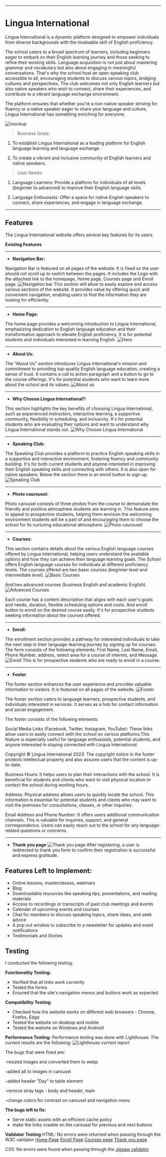 ___
# Lingua International

Lingua International is a dynamic platform designed to empower individuals from diverse backgrounds with the invaluable skill of English proficiency. 

The school caters to a broad spectrum of learners, including beginners eager to embark on their English learning journey and those seeking to refine their existing skills. Language acquisition is not just about mastering grammar and vocabulary but also about engaging in meaningful conversations. That's why the school host an open speaking club accessible to all, encouraging students to discuss various topics, bridging cultures and perspectives. The club welcomes not only English learners but also native speakers who wish to connect, share their experiences, and contribute to a vibrant language exchange environment. 

The platform ensures that whether you're a non-native speaker striving for fluency or a native speaker eager to share your language and culture, Lingua International has something enriching for everyone.

![mockup](readme-media/mockup.png)

>Business Goals:

1. To establish Lingua International as a leading platform for English language learning and language exchange.

2. To create a vibrant and inclusive community of English learners and native speakers.

>User Needs:

1. Language Learners: Provide a platform for individuals of all levels (beginner to advanced) to improve their English language skills.

2. Language Enthusiasts: Offer a space for native English speakers to connect, share experiences, and engage in language exchange.
___

## Features

The Lingua International website offers several key features for its users.

__Existing Features__
___
- __Navigation Bar:__

Navigation Bar is featured on all pages of the website. It is fixed so the user should not scroll up to switch between the pages. It includes the Logo with the attached link to the homepage, Home page, Courses page and Enroll page.
![Navigation bar](readme-media/navigation-bar.png)
This section will allow to easily explore and access various sections of the website. It provides value by offering quick and convenient navigation, enabling users to find the information they are looking for efficiently. 

___
- __Home Page:__

The home page provides a welcoming introduction to Lingua International, emphasizing dedication to English language education and their transformative approach to elevate English proficiency.
It is for potential students and individuals interested in learning English.
![Hero](readme-media/hero-section.png)
___
- __About Us:__

The "About Us" section introduces Lingua International's mission and commitment to providing top-quality English language education, creating a sense of trust. It contains a call to action paragraph and a button to go to the course offerings.
It's for potential students who want to learn more about the school and its values.
![About us](readme-media/aboutus-section.png)

___
- __Why Choose Lingua International?:__

This section highlights the key benefits of choosing Lingua International, such as experienced instructors, interactive learning, a supportive community, flexibility in scheduling, and inclusivity.
It's for potential students who are evaluating their options and want to understand why Lingua International stands out.
![Why Choose Lingua International](readme-media/why-section.png)
___
- __Speaking Club:__

The Speaking Club provides a platform to practice English speaking skills in a supportive and interactive environment, fostering fluency and community building.
It's for both current students and anyone interested in improving their English speaking skills and connecting with others. It is also open for native speakers. Below the section there is an enroll button to sign up.
![Speaking Club](readme-media/speaking-club-section.png)
___
- __Photo caurousel:__

Photo carousel consists of three photos from the course to demonstate the friendly and positive atmosphere students are learning in. 
This feature aims to appeal to prospective students, helping them envision the welcoming environment students will be a part of and encouraging them to choose the school for its nurturing educational atmosphere.
![Photo caurousel](readme-media/carousel.png)
___
- __Courses:__

This section contains  details about the various English language courses offered by Lingua International, helping users understand the available options and how they can achieve their language learning goals. The School offers English language courses for individuals at different proficiency levels. The courses offered are two basic courses (beginner level and intermediate level).
![Basic Courses](readme-media/courses-section-basic-levels.png)

And two advanced courses (business English and academic English).
![Advanced Courses](readme-media/courses-section-pro-levels.png)

Each course has a content description that aligns with each user's goals and needs, duration, flexible scheduling options and costs. And enroll button to enroll on the desired course easily.
It's for prospective students seeking information about the courses offered.
___
- __Enroll:__

The enrollment section provides a pathway for interested individuals to take the next step in their language-learning journey by signing up for courses. The form consists of the following elements: First Name, Last Name, Email, Phone Number, address, select area for a course of interest, and Message.
![Enroll](readme-media/enroll-page.png)
This is for prospective students who are ready to enroll in a course.
___
- __Footer__

The footer section enhances the user experience and provides valuable information to visitors. It is featured on all pages of the website.
![Footer](readme-media/footer-section.png)

The footer section caters to language learners, prospective students, and individuals interested in services. It serves as a hub for contact information and social engagement.

The footer consists of the following elements:

Social Media Links (Facebook, Twitter, Instagram, YouTube): These links allow users to easily connect with the school on various platforms.This feature is especially useful for language enthusiasts, potential students, and anyone interested in staying connected with Lingua International.

Copyright © Lingua International 2023: The copyright notice in the footer protects intellectual property and also assures users that the content is up-to-date.

Business Hours: It helps users to plan their interactions with the school. It is beneficial for students and clients who want to visit physical location or contact the school during working hours.

Address: Physical address allows users to quickly locate the school. This information is essential for potential students and clients who may want to visit the premises for consultations, classes, or other inquiries.

Email Address and Phone Number: It offers users additional communication channels. This is valuable for inquiries, support, and general correspondence. Users can easily reach out to the school for any language-related questions or concerns.
___
- __Thank you page__
![Thank you page](readme-media/thank-you-page.png)
After registering, a user is redirected to thank you form to confirm their registration is successful and express gratitude.

## Features Left to Implement:
- Online lessons, masterclasses, webinars
- Blog
- Downloadable resources like speaking tips, presentations, and reading materials
- Access to recordings or transcripts of past club meetings and events
- Calendar of upcoming events and courses
- Chat for members to discuss speaking topics, share ideas, and seek advice
- A pop out window to subscribe to a newsletter for updates and event notifications
- Testimonials and Stories

## Testing
I conducted the following testing:

__Functionality Testing:__
- Verified that all links work correctly
- Tested the forms
- Ensured that the site's navigation menus and buttons work as expected

__Compatibility Testing:__
- Checked how the website works on different web browsers - Chrome, Firefox, Edge
- Tested the website on desktop and mobile
- Tested the website on Windows and Android

__Performance Testing:__
Performance testing was done with Lighthouse.
The current results are the following:
![Lighthouse current report](readme-media/lighthouse-report.png)

The bugs that were fixed are:

-resized images and converted them to webp

-added alt to images in carousel

-added  header "Day" to table element

-remove stray tags - body and header, main

-change colors for contrast on carousel and navigation menu

__The bugs left to fix:__
- Serve static assets with an efficient cache policy 
- make the links craable on the carousel for previous and next buttons

__Validator Testing__
HTML: No errors were returned when passing through the W3C validator
[Home Page](https://validator.w3.org/nu/#textarea)
[Enroll Page](https://validator.w3.org/nu/#textarea) 
[Courses page](https://validator.w3.org/nu/#textarea) 
[Thank you page](https://validator.w3.org/nu/#textarea) 

CSS: No errors were found when passing through the [Jigsaw validator](https://jigsaw.w3.org/css-validator/validator)






